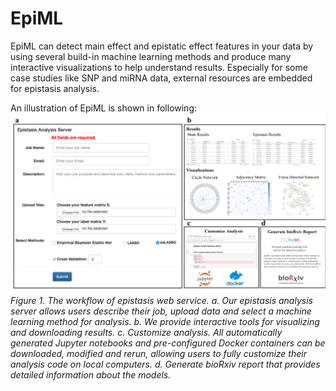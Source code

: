 # EpiML

EpiML can detect main effect and epistatic effect features in your data by using several build-in machine learning methods and produce many interactive visualizations to help understand results. Especially for some case studies like SNP and miRNA data, external resources are embedded for epistasis analysis. 

An illustration of EpiML is shown in following:
![alt text](EpiML/static/img/epiml.png)
*Figure 1. The workflow of epistasis web service. a. Our epistasis analysis server allows users describe their job, upload data and select a machine learning method for analysis. b. We provide interactive tools for visualizing and downloading results. c. Customize analysis. All automatically generated Jupyter notebooks and pre-configured Docker containers can be downloaded, modified and rerun, allowing users to fully customize their analysis code on local computers. d. Generate bioRxiv report that provides detailed information about the models.*
